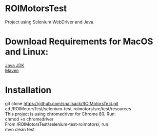 # ROIMotorsTest
Project using Selenium WebDriver and Java.

# Download Requirements for MacOS and Linux:
[Java JDK](https://www.oracle.com/java/technologies/javase-downloads.html)  
[Maven](https://mkyong.com/maven/install-maven-on-mac-osx/)  

# Installation
git clone https://github.com/snailsack/ROIMotorsTest.git  
cd /ROIMotorsTest/selenium-test-roimotors/src/test/resources  
This project is using chromedriver for Chrome 80. Run:  
chmod +x chromedriver  
From /ROIMotorsTest/selenium-test-roimotors/, run:  
mvn clean test  
